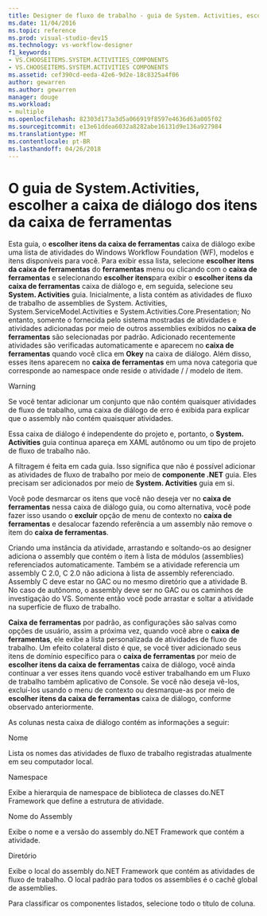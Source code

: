 ```yaml
---
title: Designer de fluxo de trabalho - guia de System. Activities, escolher a caixa de diálogo de itens de caixa de ferramentas
ms.date: 11/04/2016
ms.topic: reference
ms.prod: visual-studio-dev15
ms.technology: vs-workflow-designer
f1_keywords:
- VS.CHOOSEITEMS.SYSTEM.ACTIVITIES_COMPONENTS
- VS.CHOOSEITEMS.SYSTEM.ACTIVITIES COMPONENTS
ms.assetid: cef390cd-eeda-42e6-9d2e-18c8325a4f06
author: gewarren
ms.author: gewarren
manager: douge
ms.workload:
- multiple
ms.openlocfilehash: 82303d173a3d5a066919f8597e4636d63a005f02
ms.sourcegitcommit: e13e61ddea6032a8282abe16131d9e136a927984
ms.translationtype: MT
ms.contentlocale: pt-BR
ms.lasthandoff: 04/26/2018
---
```

# <a name="systemactivities-tab-choose-toolbox-items-dialog-box"></a>O guia de System.Activities, escolher a caixa de diálogo dos itens da caixa de ferramentas

Esta guia, o **escolher itens da caixa de ferramentas** caixa de diálogo exibe uma lista de atividades do Windows Workflow Foundation (WF), modelos e itens disponíveis para você. Para exibir essa lista, selecione **escolher itens da caixa de ferramentas** do **ferramentas** menu ou clicando com o **caixa de ferramentas** e selecionando **escolher itens**para exibir o **escolher itens da caixa de ferramentas** caixa de diálogo e, em seguida, selecione seu **System. Activities** guia. Inicialmente, a lista contém as atividades de fluxo de trabalho de assemblies de System. Activities, System.ServiceModel.Activities e System.Activities.Core.Presentation; No entanto, somente o fornecida pelo sistema mostradas de atividades e atividades adicionadas por meio de outros assemblies exibidos no **caixa de ferramentas** são selecionadas por padrão. Adicionado recentemente atividades são verificadas automaticamente e aparecem no **caixa de ferramentas** quando você clica em **Okey** na caixa de diálogo. Além disso, esses itens aparecem no **caixa de ferramentas** em uma nova categoria que corresponde ao namespace onde reside o atividade / / modelo de item.

> [!WARNING]
> Se você tentar adicionar um conjunto que não contém quaisquer atividades de fluxo de trabalho, uma caixa de diálogo de erro é exibida para explicar que o assembly não contém quaisquer atividades.

 Essa caixa de diálogo é independente do projeto e, portanto, o **System. Activities** guia continua apareça em XAML autônomo ou um tipo de projeto de fluxo de trabalho não.

 A filtragem é feita em cada guia. Isso significa que não é possível adicionar as atividades de fluxo de trabalho por meio de **componente .NET** guia. Eles precisam ser adicionados por meio de **System. Activities** guia em si.

 Você pode desmarcar os itens que você não deseja ver no **caixa de ferramentas** nessa caixa de diálogo guia, ou como alternativa, você pode fazer isso usando o **excluir** opção de menu de contexto no **caixa de ferramentas** e desalocar fazendo referência a um assembly não remove o item do **caixa de ferramentas**.

 Criando uma instância da atividade, arrastando e soltando-os ao designer adiciona o assembly que contém o item à lista de módulos (assemblies) referenciados automaticamente. Também se a atividade referencia um assembly C 2.0, C 2.0 não adiciona à lista de assembly referenciado. Assembly C deve estar no GAC ou no mesmo diretório que a atividade B. No caso de autônomo, o assembly deve ser no GAC ou os caminhos de investigação do VS. Somente então você pode arrastar e soltar a atividade na superfície de fluxo de trabalho.

 **Caixa de ferramentas** por padrão, as configurações são salvas como opções de usuário, assim a próxima vez, quando você abre o **caixa de ferramentas**, ele exibe a lista personalizada de atividades de fluxo de trabalho. Um efeito colateral disto é que, se você tiver adicionado seus itens de domínio específico para o **caixa de ferramentas** por meio de **escolher itens da caixa de ferramentas** caixa de diálogo, você ainda continuar a ver esses itens quando você estiver trabalhando em um Fluxo de trabalho também aplicativo de Console. Se você não deseja vê-los, excluí-los usando o menu de contexto ou desmarque-as por meio de **escolher itens da caixa de ferramentas** caixa de diálogo, conforme observado anteriormente.

 As colunas nesta caixa de diálogo contém as informações a seguir:

 Nome

 Lista os nomes das atividades de fluxo de trabalho registradas atualmente em seu computador local.

 Namespace

 Exibe a hierarquia de namespace de biblioteca de classes do.NET Framework que define a estrutura de atividade.

 Nome do Assembly

 Exibe o nome e a versão do assembly do.NET Framework que contém a atividade.

 Diretório

 Exibe o local do assembly do.NET Framework que contém as atividades de fluxo de trabalho. O local padrão para todos os assemblies é o cachê global de assemblies.

 Para classificar os componentes listados, selecione todo o título de coluna.